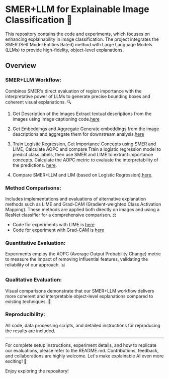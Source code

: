 # SMER+LLM for Explainable Image Classification 🚀

This repository contains the code and experiments, which focuses on enhancing explainability in image classification. The project integrates the SMER (Self Model Entities Rated) method with Large Language Models (LLMs) to provide high-fidelity, object-level explanations.

## Overview
### SMER+LLM Workflow: 
Combines SMER's direct evaluation of region importance with the interpretative power of LLMs to generate precise bounding boxes and coherent visual explanations. 🔍
1. Get Description of the Images
Extract textual descriptions from the images using image captioning code.[here](https://github.com/PotipJulia/Explainable_image_classification_SMER/blob/main/Get_image_description.ipynb)

2. Get Embeddings and Aggregate
Generate embeddings from the image descriptions and aggregate them for downstream analysis.[here](https://github.com/PotipJulia/Explainable_image_classification_SMER/blob/main/Get_embeddings_and_aggregate.ipynb)

3. Train Logistic Regression, Get Importance Concepts using SMER and LIME, Calculate AOPC  and compare
Train a logistic regression model to predict class labels, then use SMER and LIME to extract importance concepts. Calculate the AOPC metric to evaluate the interpretability of the predictions. [here](https://github.com/PotipJulia/Explainable_image_classification_SMER/blob/main/Train_LR_plot_AOPC.ipynb).

5. Compare SMER+LLM and LIM (based on Logistic Regression).[here](https://github.com/PotipJulia/Explainable_image_classification_SMER/blob/main/LIME_for_images(LR).ipynb).

### Method Comparisons: 
Includes implementations and evaluations of alternative explanation methods such as LIME and Grad-CAM (Gradient-weighted Class Activation Mapping). These methods are applied both directly on images and using a ResNet classifier for a comprehensive comparison. ⚖️
- Code for experiments with LIME is [here](https://github.com/PotipJulia/Explainable_image_classification_SMER/blob/main/LIME_for_images(ResNet).ipynb)
- Code for experiment with Grad-CAM is [here](https://github.com/PotipJulia/Explainable_image_classification_SMER/blob/main/Grad-CAM_for_images(ResNet).ipynb)
### Quantitative Evaluation: 
Experiments employ the AOPC (Average Output Probability Change) metric to measure the impact of removing influential features, validating the reliability of our approach. 📊
### Qualitative Evaluation:
Visual comparisons demonstrate that our SMER+LLM workflow delivers more coherent and interpretable object-level explanations compared to existing techniques. 🎨
### Reproducibility: 
All code, data processing scripts, and detailed instructions for reproducing the results are included. 
____________________________
For complete setup instructions, experiment details, and how to replicate our evaluations, please refer to the README.md.
Contributions, feedback, and collaborations are highly welcome. Let's make explainable AI even more exciting! 🎉

Enjoy exploring the repository!

